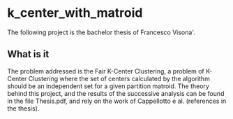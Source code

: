 # k_center_with_matroid
The following project is the bachelor thesis of Francesco Visona'.

## What is it
The problem addressed is the Fair K-Center Clustering, a problem of K-Center Clustering where the set of centers calculated by the algorithm should 
be an independent set for a given partition matroid. The theory behind this project, and the results of the successive analysis can be found
in the file Thesis.pdf, and rely on the work of Cappellotto e al. (references in the thesis).